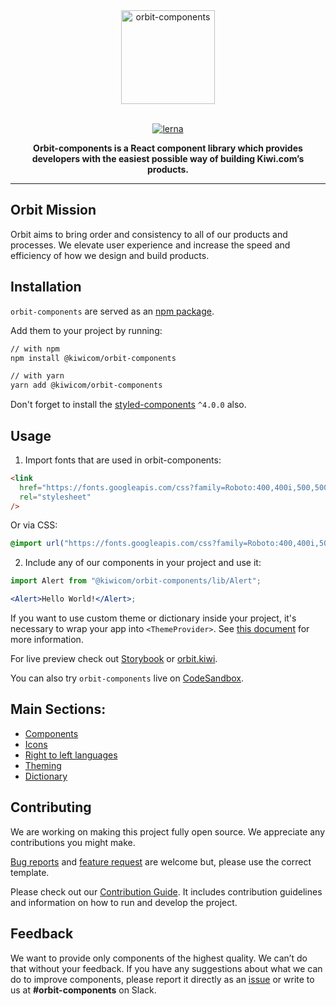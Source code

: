 <div align="center">
  <a href="https://orbit.kiwi" target="_blank">
    <img alt="orbit-components" src="https://orbit.kiwi/files/orbit-components.png" srcset="https://orbit.kiwi/files/orbit-components@2x.png 2x" height="150px" />
  </a>
</div>

<br />

<div align="center">

[![lerna](https://img.shields.io/badge/maintained%20with-lerna-cc00ff.svg)](https://lerna.js.org/)

<strong>Orbit-components is a React component library which provides developers with the easiest possible way of building Kiwi.com’s products.</strong>

</div>

---

## Orbit Mission

Orbit aims to bring order and consistency to all of our products and processes. We elevate user experience and increase the speed and efficiency of how we design and build products.

## Installation

`orbit-components` are served as an [npm package](https://www.npmjs.com/package/@kiwicom/orbit-components).

Add them to your project by running:

```bash
// with npm
npm install @kiwicom/orbit-components

// with yarn
yarn add @kiwicom/orbit-components
```

Don't forget to install the [styled-components](https://github.com/styled-components/styled-components/) `^4.0.0` also.

## Usage

1. Import fonts that are used in orbit-components:

```html
<link
  href="https://fonts.googleapis.com/css?family=Roboto:400,400i,500,500i,700"
  rel="stylesheet"
/>
```

Or via CSS:

```css
@import url("https://fonts.googleapis.com/css?family=Roboto:400,400i,500,500i,700");
```

2. Include any of our components in your project and use it:

```jsx
import Alert from "@kiwicom/orbit-components/lib/Alert";

<Alert>Hello World!</Alert>;
```

If you want to use custom theme or dictionary inside your project, it's necessary to wrap your app into `<ThemeProvider>`. See [this document](https://github.com/kiwicom/orbit-components/tree/master/src/ThemeProvider/README.md) for more information.

For live preview check out [Storybook](https://kiwicom.github.io/orbit-components/) or [orbit.kiwi](https://orbit.kiwi).

You can also try `orbit-components` live on [CodeSandbox](https://codesandbox.io/s/github/designkiwicom/orbit-sandbox).

## Main Sections:

- [Components](https://github.com/kiwicom/orbit-components/tree/master/src/)
- [Icons](https://github.com/kiwicom/orbit-components/tree/master/src/Icon/README.md)
- [Right to left languages](https://github.com/kiwicom/orbit-components/tree/master/src/utils/rtl/README.md)
- [Theming](https://github.com/kiwicom/orbit-components/tree/master/.github/theming.md)
- [Dictionary](https://github.com/kiwicom/orbit-components/tree/master/.github/dictionary.md)

## Contributing

We are working on making this project fully open source. We appreciate any contributions you might make.

[Bug reports](https://github.com/kiwicom/orbit-components/issues/new?template=bug_report.md) and [feature request](https://github.com/kiwicom/orbit-components/issues/new?template=feature_request.md) are welcome but, please use the correct template.

Please check out our [Contribution Guide](https://github.com/kiwicom/orbit-components/tree/master/.github/contribution/README.md). It includes contribution guidelines and information on how to run and develop the project.

## Feedback

We want to provide only components of the highest quality. We can’t do that without your feedback. If you have any suggestions about what we can do to improve components, please report it directly as an [issue](https://github.com/kiwicom/orbit-components/issues/new/choose) or write to us at **#orbit-components** on Slack.
